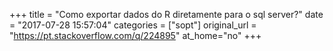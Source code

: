 +++
title = "Como exportar dados do R diretamente para o sql server?"
date = "2017-07-28 15:57:04"
categories = ["sopt"]
original_url = "https://pt.stackoverflow.com/q/224895"
at_home="no"
+++

